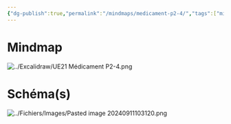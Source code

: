 ```yaml
---
{"dg-publish":true,"permalink":"/mindmaps/medicament-p2-4/","tags":["mindmaps"],"noteIcon":"2"}
---
```


# Mindmap

 ![../Excalidraw/UE21 Médicament P2-4.png](/img/user/Excalidraw/UE21%20M%C3%A9dicament%20P2-4.png)

# Schéma(s)
![../Fichiers/Images/Pasted image 20240911103120.png](/img/user/Fichiers/Images/Pasted%20image%2020240911103120.png)